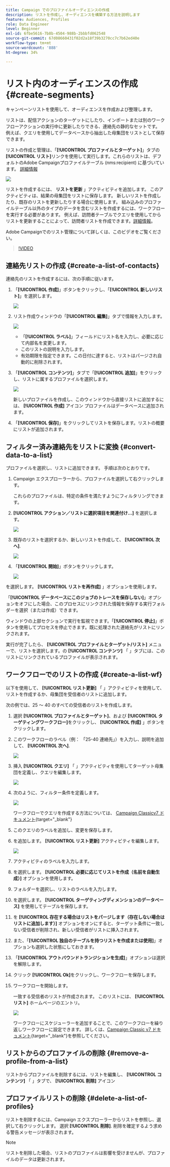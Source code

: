 ```yaml
---
title: Campaign でのプロファイルオーディエンスの作成
description: リストを作成し、オーディエンスを構築する方法を説明します
feature: Audiences, Profiles
role: Data Engineer
level: Beginner
exl-id: 6fbe5616-7b8b-4504-988b-2bbbfd062548
source-git-commit: 67d08660431f02d2a18f39b3270cc7c7b62ed40e
workflow-type: tm+mt
source-wordcount: '888'
ht-degree: 34%

---
```


# リスト内のオーディエンスの作成{#create-segments}

キャンペーンリストを使用して、オーディエンスを作成および整理します。

リストは、配信アクションのターゲットにしたり、インポートまたは別のワークフローアクションの実行中に更新したりできる、連絡先の静的なセットです。 例えば、クエリを使用してデータベースから抽出した母集団をリストとして保存できます。

リストの作成と管理は、「**[!UICONTROL プロファイルとターゲット]**」タブの&#x200B;**[!UICONTROL リスト]**&#x200B;リンクを使用して実行します。これらのリストは、デフォルトのAdobe Campaignプロファイルテーブル (nms:recipient) に基づいています。 [詳細情報](../dev/datamodel.md#ootb-profiles.md)

![](assets/list-dashboard.png)

リストを作成するには、 **リストを更新** 」アクティビティを追加します。 このアクティビティは、結果の母集団をリストに保存します。 新しいリストを作成したり、既存のリストを更新したりする場合に使用します。 組み込みのプロファイルテーブル以外のタイプのデータを含むリストを作成するには、ワークフローを実行する必要があります。 例えば、訪問者テーブルでクエリを使用してからリストを更新することによって、訪問者リストを作成できます。[詳細情報](#create-a-list-wf)。

Adobe Campaignでのリスト管理について詳しくは、このビデオをご覧ください。

>[!VIDEO](https://video.tv.adobe.com/v/334909?quality=12)


## 連絡先リストの作成 {#create-a-list-of-contacts}

連絡先のリストを作成するには、次の手順に従います。

1. 「**[!UICONTROL 作成]**」ボタンをクリックし、「**[!UICONTROL 新しいリスト]**」を選択します。

   ![](assets/new-list.png)

1. リスト作成ウィンドウの「**[!UICONTROL 編集]**」タブで情報を入力します。

   ![](assets/list-details.png)

   * 「**[!UICONTROL ラベル]**」フィールドにリスト名を入力し、必要に応じて内部名を変更します。
   * このリストの説明を入力します。
   * 有効期限を指定できます。この日付に達すると、リストはパージされ自動的に削除されます。


1. 「**[!UICONTROL コンテンツ]**」タブで「**[!UICONTROL 追加]**」をクリックし、リストに属するプロファイルを選択します。

   ![](assets/add-profiles-to-a-list.png)

   新しいプロファイルを作成し、このウィンドウから直接リストに追加するには、 **[!UICONTROL 作成]** アイコン プロファイルはデータベースに追加されます。

1. 「**[!UICONTROL 保存]**」をクリックしてリストを保存します。リストの概要にリストが追加されます。


## フィルター済み連絡先をリストに変換 {#convert-data-to-a-list}

プロファイルを選択し、リストに追加できます。 手順は次のとおりです。

1. Campaign エクスプローラーから、プロファイルを選択して右クリックします。

   これらのプロファイルは、特定の条件を満たすようにフィルタリングできます。

1. **[!UICONTROL アクション／リストに選択項目を関連付け...]** を選択します。

   ![](assets/add-selection-to-a-list.png)

1. 既存のリストを選択するか、新しいリストを作成して、 **[!UICONTROL 次へ]**.

   ![](assets/select-the-list.png)

1. 「**[!UICONTROL 開始]**」ボタンをクリックします。

   ![](assets/record-a-list.png)

を選択します。 **[!UICONTROL リストを再作成]** 」オプションを使用します。

「**[!UICONTROL データベースにこのジョブのトレースを保存しない]**」オプションをオフにした場合、このプロセスにリンクされた情報を保存する実行フォルダーを選択（または作成）できます。

ウィンドウの上部セクションで実行を監視できます。「**[!UICONTROL 停止]**」ボタンを使用してプロセスを停止できます。既に処理された連絡先がリストにリンクされます。

実行が完了したら、 **[!UICONTROL プロファイルとターゲット/リスト]** メニューで、リストを選択します。の **[!UICONTROL コンテンツ]** 「 」タブには、このリストにリンクされているプロファイルが表示されます。


## ワークフローでのリストの作成  {#create-a-list-wf}

以下を使用して、 **[!UICONTROL リスト更新]** 「 」アクティビティを使用して、リストを作成するか、母集団を受信者のリストに追加します。

次の例では、25 ～ 40 のすべての受信者のリストを作成します。

1. 選択 **[!UICONTROL プロファイルとターゲット]**、および **[!UICONTROL ターゲティングワークフロー]**&#x200B;をクリックし、 **[!UICONTROL 作成]** 」ボタンをクリックします。
1. このワークフローのラベル（例： 「25-40 連絡先」）を入力し、説明を追加して、 **[!UICONTROL 次へ]**.

   ![](assets/targeting-wf-sample.png)

1. 挿入 **[!UICONTROL クエリ]** 「 」アクティビティを使用してターゲット母集団を定義し、クエリを編集します。

   ![](assets/targeting-wf-edit-query.png)

1. 次のように、フィルター条件を定義します。

   ![](assets/targeting-wf-age-filter.png)

   ワークフローでクエリを作成する方法については、 [Campaign Classicv7 ドキュメント](https://experienceleague.adobe.com/docs/campaign-classic/using/automating-with-workflows/targeting-activities/query.html?lang=ja#creating-a-query){target=&quot;_blank&quot;}

1. このクエリのラベルを追加し、変更を保存します。
1. を追加します。 **[!UICONTROL リスト更新]** アクティビティを編集します。

   ![](assets/list-update-activity.png)

1. アクティビティのラベルを入力します。
1. を選択します。 **[!UICONTROL 必要に応じてリストを作成（名前を自動生成）]** オプションを使用します。
1. フォルダーを選択し、リストのラベルを入力します。
1. を選択します。 **[!UICONTROL ターゲティングディメンションのデータベース]** を使用してテーブルを保存します。
1. を **[!UICONTROL 存在する場合はリストをパージします（存在しない場合はリストに追加します）]** オプションをオンにすると、ターゲット条件に一致しない受信者が削除され、新しい受信者がリストに挿入されます。
1. また、「**[!UICONTROL 独自のテーブルを持つリストを作成または使用]**」オプションも選択した状態にしておきます。
1. 「**[!UICONTROL アウトバウンドトランジションを生成]**」オプションは選択を解除します。
1. クリック **[!UICONTROL Ok]**&#x200B;をクリックし、ワークフローを保存します。
1. ワークフローを開始します。

   一致する受信者のリストが作成されます。 このリストには、 **[!UICONTROL リスト]** ホームページのエントリ。

   ![](assets/access-new-list.png)

   ワークフローにスケジューラーを追加することで、このワークフローを繰り返しワークフローに設定できます。 詳しくは、[Campaign Classic v7 ドキュメント](https://experienceleague.adobe.com/docs/campaign-classic/using/automating-with-workflows/flow-control-activities/scheduler.html){target=&quot;_blank&quot;}を参照してください。

## リストからのプロファイルの削除 {#remove-a-profile-from-a-list}

リストからプロファイルを削除するには、リストを編集し、 **[!UICONTROL コンテンツ]** 「 」タブで、 **[!UICONTROL 削除]** アイコン

## プロファイルリストの削除 {#delete-a-list-of-profiles}

リストを削除するには、Campaign エクスプローラーからリストを参照し、選択して右クリックします。 選択 **[!UICONTROL 削除]**. 削除を確定するよう求める警告メッセージが表示されます。

>[!NOTE]
>
>リストを削除した場合、リストのプロファイルは影響を受けませんが、プロファイルのデータは更新されます。
